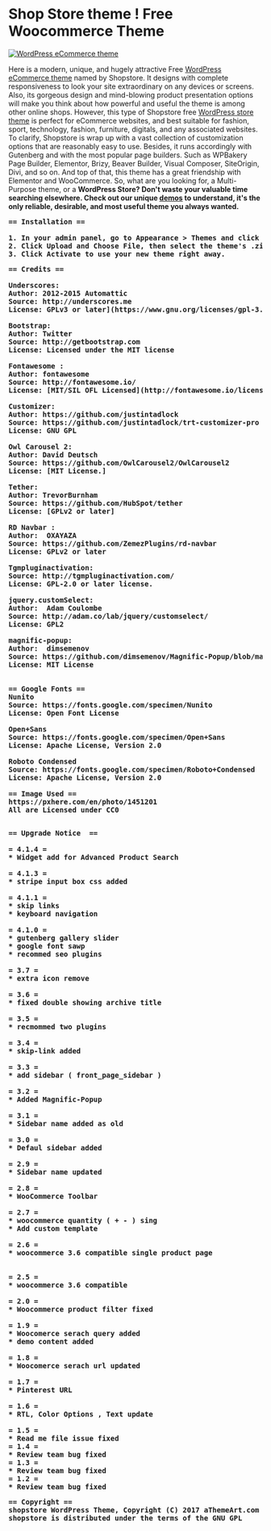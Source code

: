 Shop Store theme ! Free Woocommerce Theme 
========================================
<a href="https://athemeart.com/downloads/shopstore/" target="_blank">
<img src="https://raw.githubusercontent.com/edatastyle/Shopstore-free-woocomerce-theme/master/screenshot.png" alt="WordPress eCommerce theme" /></a>


Here is a modern, unique, and hugely attractive Free <a href="https://athemeart.com/downloads/shopstore/" target="_blank">WordPress eCommerce theme</a> named by Shopstore. It designs with complete responsiveness to look your site extraordinary on any devices or screens. Also, its gorgeous design and mind-blowing product presentation options will make you think about how powerful and useful the theme is among other online shops. However, this type of Shopstore free <a href="https://wordpress.org/themes/shopstore/" target="_blank">WordPress store theme</a> is perfect for eCommerce websites, and best suitable for fashion, sport, technology, fashion, furniture, digitals, and any associated websites. To clarify, Shopstore is wrap up with a vast collection of customization options that are reasonably easy to use. Besides, it runs accordingly with Gutenberg and with the most popular page builders. Such as WPBakery Page Builder, Elementor, Brizy, Beaver Builder, Visual Composer, SiteOrigin, Divi, and so on. And top of that, this theme has a great friendship with Elementor and WooCommerce. So, what are you looking for, a Multi-Purpose theme, or a <strong>WordPress Store<strong>? Don't waste your valuable time searching elsewhere. Check out our unique <a href="https://athemeart.com/demo/shopstore/" rel="nofollow">demos</a> to understand, it's the only reliable, desirable, and most useful theme you always wanted.


<pre>
== Installation ==
	
1. In your admin panel, go to Appearance > Themes and click the Add New button.
2. Click Upload and Choose File, then select the theme's .zip file. Click Install Now.
3. Click Activate to use your new theme right away.
</pre>

<pre>
== Credits ==

Underscores:
Author: 2012-2015 Automattic
Source: http://underscores.me
License: GPLv3 or later](https://www.gnu.org/licenses/gpl-3.0.html)

Bootstrap:
Author: Twitter
Source: http://getbootstrap.com
License: Licensed under the MIT license

Fontawesome :
Author: fontawesome
Source: http://fontawesome.io/
License: [MIT/SIL OFL Licensed](http://fontawesome.io/license/)

Customizer:
Author: https://github.com/justintadlock
Source: https://github.com/justintadlock/trt-customizer-pro
License: GNU GPL

Owl Carousel 2:
Author: David Deutsch
Source: https://github.com/OwlCarousel2/OwlCarousel2
License: [MIT License.]

Tether:
Author: TrevorBurnham  
Source: https://github.com/HubSpot/tether
License: [GPLv2 or later]

RD Navbar :
Author:  OXAYAZA    
Source: https://github.com/ZemezPlugins/rd-navbar
License: GPLv2 or later

Tgmpluginactivation:
Source: http://tgmpluginactivation.com/
License: GPL-2.0 or later license.

jquery.customSelect:
Author:  Adam Coulombe    
Source: http://adam.co/lab/jquery/customselect/
License: GPL2

magnific-popup:
Author:  dimsemenov    
Source: https://github.com/dimsemenov/Magnific-Popup/blob/master/LICENSE
License: MIT License


== Google Fonts ==
Nunito
Source: https://fonts.google.com/specimen/Nunito
License: Open Font License 

Open+Sans
Source: https://fonts.google.com/specimen/Open+Sans
License: Apache License, Version 2.0  

Roboto Condensed
Source: https://fonts.google.com/specimen/Roboto+Condensed
License: Apache License, Version 2.0 

== Image Used ==
https://pxhere.com/en/photo/1451201
All are Licensed under CC0

</pre>


<pre>
== Upgrade Notice  ==

= 4.1.4 =
* Widget add for Advanced Product Search 

= 4.1.3 =
* stripe input box css added

= 4.1.1 =
* skip links
* keyboard navigation

= 4.1.0 =
* gutenberg gallery slider
* google font sawp
* recommed seo plugins

= 3.7 =
* extra icon remove

= 3.6 =
* fixed double showing archive title

= 3.5 =
* recmommed two plugins

= 3.4 =
* skip-link added

= 3.3 =
* add sidebar ( front_page_sidebar )

= 3.2 =
* Added Magnific-Popup

= 3.1 =
* Sidebar name added as old

= 3.0 =
* Defaul sidebar added

= 2.9 =
* Sidebar name updated

= 2.8 =
* WooCommerce Toolbar

= 2.7 =
* woocommerce quantity ( + - ) sing
* Add custom template

= 2.6 =
* woocommerce 3.6 compatible single product page


= 2.5 =
* woocommerce 3.6 compatible

= 2.0 =
* Woocommerce product filter fixed

= 1.9 =
* Woocomerce serach query added
* demo content added

= 1.8 =
* Woocomerce serach url updated

= 1.7 =
* Pinterest URL

= 1.6 =
* RTL, Color Options , Text update

= 1.5 =
* Read me file issue fixed
= 1.4 =
* Review team bug fixed
= 1.3 =
* Review team bug fixed
= 1.2 =
* Review team bug fixed
</pre>

<pre>
== Copyright ==
shopstore WordPress Theme, Copyright (C) 2017 aThemeArt.com
shopstore is distributed under the terms of the GNU GPL
</pre>
